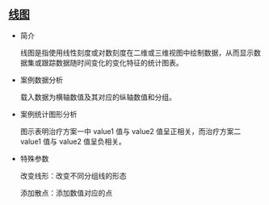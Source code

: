 ## [线图](/basic/line)

- 简介

  线图是指使用线性刻度或对数刻度在二维或三维视图中绘制数据，从而显示数据集或跟踪数据随时间变化的变化特征的统计图表。

- 案例数据分析

  载入数据为横轴数值及其对应的纵轴数值和分组。

- 案例统计图形分析

  图示表明治疗方案一中 value1 值与 value2 值呈正相关，而治疗方案二 value1 值与 value2 值呈负相关。

- 特殊参数

  改变线形：改变不同分组线的形态

  添加散点：添加数值对应的点

